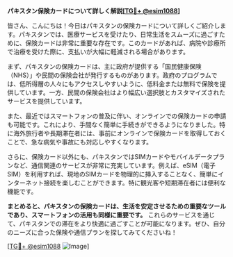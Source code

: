 **パキスタン保険カードについて詳しく解説[[TG💪+ @esim1088](https://t.me/s/esim1088)]**

皆さん、こんにちは！今日はパキスタンの保険カードについて詳しくご紹介します。パキスタンでは、医療サービスを受けたり、日常生活をスムーズに過ごすために、保険カードは非常に重要な存在です。このカードがあれば、病院や診療所で治療を受けた際に、支払いが大幅に軽減される場合があります。

まず、パキスタンの保険カードは、主に政府が提供する「国民健康保険（NHS）」や民間の保険会社が発行するものがあります。政府のプログラムでは、低所得層の人々にもアクセスしやすいように、低料金または無料で保険を提供しています。一方、民間の保険会社はより幅広い選択肢とカスタマイズされたサービスを提供しています。

また、最近ではスマートフォンの普及に伴い、オンラインでの保険カードの申請も可能です。これにより、手間なく簡単に手続きができるようになりました。特に海外旅行者や長期滞在者には、事前にオンラインで保険カードを取得しておくことで、急な病気や事故にも対応しやすくなります。

さらに、保険カード以外にも、パキスタンではSIMカードやモバイルデータプランなど、通信関連のサービスが非常に充実しています。例えば、eSIM（電子SIM）を利用すれば、現地のSIMカードを物理的に挿入することなく、簡単にインターネット接続を楽しむことができます。特に観光客や短期滞在者には便利な機能です。

**まとめると、パキスタンの保険カードは、生活を安定させるための重要なツールであり、スマートフォンの活用も同様に重要です。** これらのサービスを通じて、パキスタンでの滞在をより快適に過ごすことが可能になります。ぜひ、自分のニーズに合った保険や通信プランを探してみてくださいね！

[[TG💪+ @esim1088](https://t.me/s/esim1088) ![Image](https://i.postimg.cc/Y0z9fWf4/image.png)]